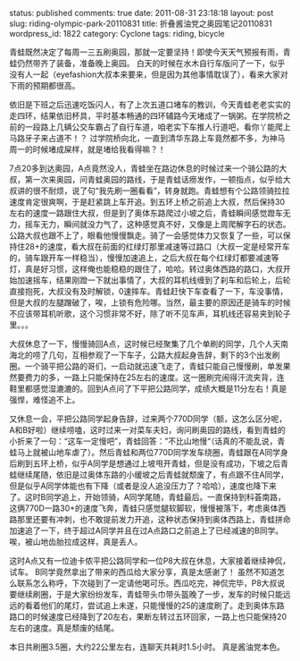 status: published
comments: true
date: 2011-08-31 23:18:18
layout: post
slug: riding-olympic-park-20110831
title: 折叠酱油党之奥园笔记20110831
wordpress_id: 1822
category: Cyclone
tags: riding, bicycle

青蛙既然决定了每周一三五刷奥园，那就一定要坚持！即使今天天气预报有雨，青蛙仍然带齐了装备，准备晚上奥园。
白天的时候在水木自行车版问了一下，似乎没有人一起（eyefashion大叔本来要来，但是因为其他事情耽误了），看来大家对下雨的预期都很高。

依旧是下班之后迅速吃饭闪人，有了上次五道口堵车的教训，今天青蛙老老实实的走四环，结果依旧杯具，平时基本畅通的四环辅路今天堵成了一锅粥。在学院桥之前的一段路上几辆公交车霸占了自行车道，咱老实下车推人行道吧，看你丫能爬上马路牙子来占道不！？ 过学院桥向北，一直到清华东路上车竟然都不多，为神马周一的时候堵成屎样，就是堵给我看得嘛？！

7点20多到达奥园，A点竟然没人，青蛙坐在路边休息的时候过来一个骑公路的大叔，第一次来奥园，问青蛙奥园的路线，于是青蛙话痨发作，一顿指点，似乎给大叔讲的很不耐烦，说了句“我先刷一圈看看”，转身就跑。青蛙想有个公路领骑拉拉速度肯定很爽啊，于是赶紧跳上车开追。到五环上桥之前追上大叔，然后保持30左右的速度一路跟住大叔，但是到了奥体东路爬过小坡之后，青蛙瞬间感觉蹬车无力，摇车无力，瞬间就没力气了，这种感觉真不好，又像是上周爬解字石的状态。公路大叔也跟不上了，眼看他慢慢飘走。骑了一会感觉体力又恢复了一些，可以保持住28+的速度，看大叔在前面的红绿灯那里减速等过路口（大叔一定是经常开车的，骑车跟开车一样稳当），慢慢加速追上，之后大叔在每个红绿灯都要减速等灯，真是好习惯，这样俺也能稳稳的跟住了，哈哈。转过奥体西路的路口，大叔开始加速摇车，结果刚蹬一下就出事情了，大叔的耳机线缠到了刹车和后轮上，后轮直接抱死，大叔没有及时解锁，0速摔车。青蛙赶快下车查看了一下，车没事情，但是大叔的左腿蹭破了，唉，上锁有危险哪。当然，最主要的原因还是骑车的时候不应该带耳机听歌，这个习惯非常不好，除了听不见车声，耳机线还容易夹到轮子里。。。

大叔休息了一下，慢慢骑回A点，这时候已经聚集了几个单刷的同学，几个人天南海北的唠了几句，互相参观了一下车子，公路大叔起身告辞，剩下的3个出发刷圈。一个骑平把公路的哥们，一启动就迅速飞走了，青蛙只能自己慢慢刷，单发果然要费力的多，一路上只能保持在25左右的速度。这一圈刷完闹得汗流夹背，连鞋里都感觉湿漉漉的。回到A点问了下平把公路同学，成绩大概是11分左右！真是强悍，难怪追不上。

又休息一会，平把公路同学起身告辞，过来两个770D同学（额，这怎么区分呢，A和B好啦）继续唠嗑，这时过来一对菜车夫妇，询问刷奥园的路线，看到青蛙的小折来了一句：“这车一定慢吧”，青蛙回答：”不比山地慢“（话真的不能乱说，青蛙马上就被山地车虐了）。然后青蛙和两位770D同学发车绕圈，青蛙跟在A同学身后刷到五环上桥，似乎A同学是想通过上坡甩开青蛙，但是没有成功，下坡之后青蛙继续尾随，依旧是过奥体东路的小缓坡之后青蛙就颓废了，有点跟不住A同学，但是似乎A同学体能也有下降（或者是没人追没压力了？哈哈），速度也降下来了。这时B同学追上，开始领骑，A同学尾随，青蛙最后。一直保持到科荟南路，这俩770D一路30+的速度飞奔，青蛙只感觉腿软脚软，慢慢被落下，考虑奥体西路那里还要有冲刺，也不敢提前发力开追，这种状态保持到奥体西路上，青蛙拼命加速追了一下，终于超过A同学并且在过A点路口之前追上了已经减速的B同学。唉，被山地齿胎拉成这样，真是丢人。

这时A点又有一位迪卡侬平把公路同学和一位P8大叔在休息，大家接着继续神侃，试车。 B同学竟然拿出了带来的西瓜给大家分享，真是太感谢了！ 虽然不知道怎么联系怎么称呼，下次碰到了一定请他喝可乐。西瓜吃完，神侃完毕，P8大叔说要继续刷圈，于是大家纷纷发车，青蛙带头巾带头盔晚了一步，发车的时候只能远远的看着他们的尾灯，尝试追上未遂，只能慢慢的25的速度刷了。走到奥体东路路口的时候速度已经降到了20左右，果断左转过五环回家，一路上也只能保持20左右的速度。真是颓废的结尾。

本日共刷圈3.5圈，大约22公里左右，连聊天共耗时1.5小时。 真是酱油党本色。

